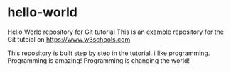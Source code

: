 # hello-world
Hello World repository for Git tutorial
This is an example repository for the Git tutoial on https://www.w3schools.com

This repository is built step by step in the tutorial.
i like programming.
Programming is amazing!
Programming is changing the world!